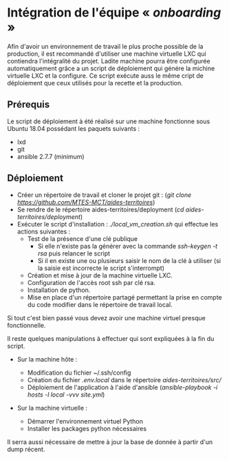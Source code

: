 
# Intégration de l'équipe « *onboarding* »

Afin d'avoir un environnement de travail le plus proche possible de la production,
il est recommandé d'utiliser une machine virtuelle LXC qui contiendra l'intégralité
du projet. 
Ladite machine pourra être configurée automatiquement grâce a un script de déploiement qui génére la michine virtuelle LXC et la configure.
Ce script exécute auss le même cript de déploiement que ceux utilisés pour la recette et la production.

## Prérequis 
Le script de déploiement à été réalisé sur une machine fonctionne sous Ubuntu 18.04 possédant les paquets suivants :

 - lxd
 - git
 - ansible 2.7.7 (minimum)
 
 ## Déploiement
 - Créer un répertoire de travail et cloner le projet git : (*git clone https://github.com/MTES-MCT/aides-territoires*)
 - Se rendre de le répertoire aides-territoires/deployment  (*cd aides-territoires/deployment*)
 - Exécuter le script d'installation : *./local_vm_creation.sh* qui effectue les actions suivantes :
	 - Test de la présence d'une clé publique
		 - Si elle n'existe pas la générer avec la commande *ssh-keygen -t rsa* puis relancer le script
		 - Si il en existe une ou plusieurs saisir le nom de la clé à utiliser (si la saisie est incorrecte le script s'interrompt)
	 - Création et mise à jour de la machine virtuelle LXC.
	 - Configuration de l'accès root ssh par clé rsa.
	 - Installation de python.
	 - Mise en place d'un répertoire partagé permettant la prise en compte du code modifier dans le répertoire de travail local.
 
 Si tout c'est bien passé vous devez avoir une machine virtuel presque fonctionnelle.
 
 Il reste quelques manipulations à effectuer qui sont expliquées à la fin du script.
 - Sur la machine hôte :
	 - Modification du fichier ~/.ssh/config
     - Création du fichier *.env.local* dans le répertoire *aides-territoires/src/*
	 - Déploiement de l'application à l'aide d'ansible (*ansible-playbook -i hosts -l local -vvv site.yml*)
	
 - Sur la machine virtuelle :
	 - Démarrer l'environnement virtuel Python
	 - Installer les packages python nécessaires

 Il serra aussi nécessaire de mettre à jour la base de donnée à partir d'un dump récent.  
